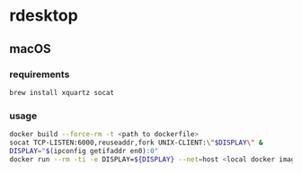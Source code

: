 # rdesktop

## macOS
### requirements
```bash
brew install xquartz socat
```
### usage
```bash
docker build --force-rm -t <path to dockerfile>
socat TCP-LISTEN:6000,reuseaddr,fork UNIX-CLIENT:\"$DISPLAY\" &
DISPLAY="$(ipconfig getifaddr en0):0"
docker run --rm -ti -e DISPLAY=${DISPLAY} --net=host <local docker image> <ipaddress>[:<port>]
```
